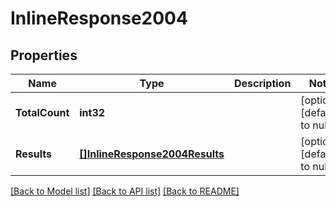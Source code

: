 # InlineResponse2004

## Properties
Name | Type | Description | Notes
------------ | ------------- | ------------- | -------------
**TotalCount** | **int32** |  | [optional] [default to null]
**Results** | [**[]InlineResponse2004Results**](inline_response_200_4_results.md) |  | [optional] [default to null]

[[Back to Model list]](../README.md#documentation-for-models) [[Back to API list]](../README.md#documentation-for-api-endpoints) [[Back to README]](../README.md)


